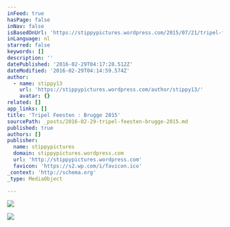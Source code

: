 ```yaml
---
inFeed: true
hasPage: false
inNav: false
isBasedOnUrl: 'https://stippypictures.wordpress.com/2015/07/21/tripel-feesten-brugge-2015/'
inLanguage: nl
starred: false
keywords: []
description: ''
datePublished: '2016-02-29T04:17:28.512Z'
dateModified: '2016-02-29T04:14:59.574Z'
author:
  - name: stippy13
    url: 'https://stippypictures.wordpress.com/author/stippy13/'
    avatar: {}
related: []
app_links: []
title: 'Tripel Feesten : Brugge 2015'
sourcePath: _posts/2016-02-29-tripel-feesten-brugge-2015.md
published: true
authors: []
publisher:
  name: stippypictures
  domain: stippypictures.wordpress.com
  url: 'http://stippypictures.wordpress.com'
  favicon: 'https://s2.wp.com/i/favicon.ico'
_context: 'http://schema.org'
_type: MediaObject

---
```

![](https://the-grid-user-content.s3-us-west-2.amazonaws.com/40c3381c-7f76-4bfa-9a05-73149c72e7c3.jpg)

<article style=""><img src="https://s3-us-west-2.amazonaws.com/the-grid-img/p/b7090b1678f7a61440064f2807e3701a8f4cf532.jpg" /></article>